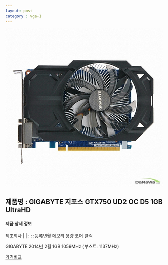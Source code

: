 ```yaml
---
layout: post
category : vga-1
---
```


![alt text](https://github.com/kutchoiwjun92/kutchoiwjun92.github.com/blob/master/image/vga-1.jpg?raw=true)

## 제품명 : **GIGABYTE 지포스 GTX750 UD2 OC D5 1GB UltraHD**    
  
  
  
#### 제품 상세 정보   
    
  
  제조회사  |
            |
            :
            :
            :등록년월        메모리 용량       코어 클럭  
 
 GIGABYTE        2014년 2월          1GB          1059MHz (부스트: 1137MHz)                  

  
  
[가격비교](http://prod.danawa.com/info/?pcode=2469308&cate=112753)

